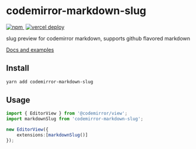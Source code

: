 # codemirror-markdown-slug
<p>
    <a href="https://www.npmjs.com/package/codemirror-markdown-slug" style="margin-right: 4px">
        <img src="https://img.shields.io/npm/v/codemirror-markdown-slug" alt="npm">
    </a>
    <a href="https://cm.yeliex.dev/?path=/docs/markdown-image">
        <img src="https://therealsujitk-vercel-badge.vercel.app/?app=codemirror-extensions-site-yeliex" alt="vercel deploy">
    </a>
</p>

slug preview for codemirror markdown, supports github flavored markdown

[Docs and examples](https://cm.yeliex.dev)

## Install

```bash
yarn add codemirror-markdown-slug
```

## Usage
```typescript
import { EditorView } from '@codemirror/view';
import markdownSlug from 'codemirror-markdown-slug';

new EditorView({
    extensions:[markdownSlug()]
});
```
